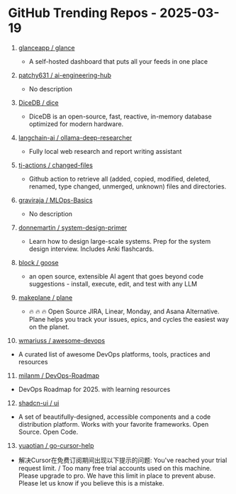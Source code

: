 # GitHub Trending Repos - 2025-03-19

1. [glanceapp /    glance](https://github.com/glanceapp/glance)
   - A self-hosted dashboard that puts all your feeds in one place

2. [patchy631 /    ai-engineering-hub](https://github.com/patchy631/ai-engineering-hub)
   - No description

3. [DiceDB /    dice](https://github.com/DiceDB/dice)
   - DiceDB is an open-source, fast, reactive, in-memory database optimized for modern hardware.

4. [langchain-ai /    ollama-deep-researcher](https://github.com/langchain-ai/ollama-deep-researcher)
   - Fully local web research and report writing assistant

5. [tj-actions /    changed-files](https://github.com/tj-actions/changed-files)
   - Github action to retrieve all (added, copied, modified, deleted, renamed, type changed, unmerged, unknown) files and directories.

6. [graviraja /    MLOps-Basics](https://github.com/graviraja/MLOps-Basics)
   - No description

7. [donnemartin /    system-design-primer](https://github.com/donnemartin/system-design-primer)
   - Learn how to design large-scale systems. Prep for the system design interview. Includes Anki flashcards.

8. [block /    goose](https://github.com/block/goose)
   - an open source, extensible AI agent that goes beyond code suggestions - install, execute, edit, and test with any LLM

9. [makeplane /    plane](https://github.com/makeplane/plane)
   - 🔥 🔥 🔥 Open Source JIRA, Linear, Monday, and Asana Alternative. Plane helps you track your issues, epics, and cycles the easiest way on the planet.

10. [wmariuss /    awesome-devops](https://github.com/wmariuss/awesome-devops)
   - A curated list of awesome DevOps platforms, tools, practices and resources

11. [milanm /    DevOps-Roadmap](https://github.com/milanm/DevOps-Roadmap)
   - DevOps Roadmap for 2025. with learning resources

12. [shadcn-ui /    ui](https://github.com/shadcn-ui/ui)
   - A set of beautifully-designed, accessible components and a code distribution platform. Works with your favorite frameworks. Open Source. Open Code.

13. [yuaotian /    go-cursor-help](https://github.com/yuaotian/go-cursor-help)
   - 解决Cursor在免费订阅期间出现以下提示的问题: You've reached your trial request limit. / Too many free trial accounts used on this machine. Please upgrade to pro. We have this limit in place to prevent abuse. Please let us know if you believe this is a mistake.

